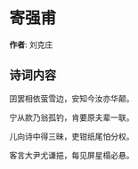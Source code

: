 # 寄强甫

**作者**: 刘克庄

## 诗词内容

囝罢相依萤雪边，安知今汝亦华颠。

宁从款乃翁孤钓，肯要原夫辈一联。

儿向诗中得三昧，吏钳纸尾怕分权。

客言大尹尤谦挹，每见屏星榻必悬。

